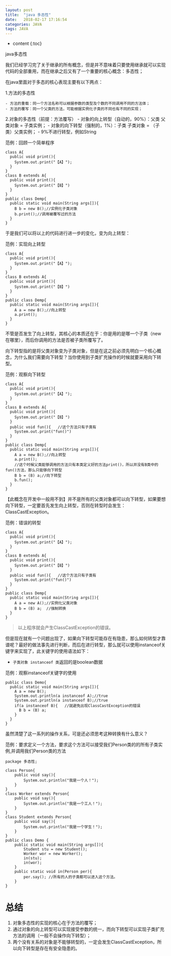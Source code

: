 ```yaml
---
layout: post
title:  "java 多态性"
date:   2018-02-17 17:16:54
categories: JAVA
tags: JAVA
---
```


* content
{:toc}


java多态性




我们已经学习完了关于继承的所有概念，但是并不意味着只要使用继承就可以实现代码的全部重用，而在继承之后又有了一个重要的核心概念：多态性；

在java里面对于多态的核心表现主要有以下两点：

1.方法的多态性

    - 方法的重载：同一个方法名称可以根据参数的类型及个数的不同调用不同的方法体；
    - 方法的覆写：同一个父类的方法，可能根据实例化子类的不同也有不同的实现；

2.对象的多态性（前提：方法覆写）
    - 对象的向上转型（自动的，90%）：父类 父类对象 = 子类实例；
    - 对象的向下转型（强制的，1%）：子类 子类对象 = （子类）父类实例；
    - 9%不进行转型，例如String

范例：回顾一个简单程序

```
class A{
  public void print(){
    System.out.print("【A】");
  }
}
class B extends A{
  public void print(){
    System.out.print("【B】")
  }
}
public class Demp{
  public static void main(String args[]){
    B b = new B();//实例化子类对象
    b.print();//调用被覆写过的方法
  }
}
```

于是我们可以将以上的代码进行进一步的变化，变为向上转型：

范例：实现向上转型

```
class A{
  public void print(){
    System.out.print("【A】");
  }
}
class B extends A{
  public void print(){
    System.out.print("【B】")
  }
}
public class Demp{
  public static void main(String args[]){
    A a = new B();//向上转型
    a.print();
  }
}
```

不管是否发生了向上转型，其核心的本质还在于：你是用的是哪一个子类（new 在哪里），而后你调用的方法是否被子类所覆写了。

向下转型指的是将父类对象变为子类对象，但是在这之前必须先明白一个核心概念，为什么我们需要向下转型？当你使用到子类扩充操作的时候就要采用向下转型。

范例：观察向下转型

```
class A{
  public void print(){
    System.out.print("【A】");
  }
}
class B extends A{
  public void print(){
    System.out.print("【B】")
  }
  public void fun(){   //这个方法只有子类有
    System.out.print("fun()")
  }
}
public class Demp{
  public static void main(String args[]){
    A a = new B();//向上转型
    a.print();
    //这个时候父类能够调用的方法只有本类定义好的方法print()，所以并没有B类中的fun()方法，那么只能够向下转型
    B b = (B) a;//向下转型
    b.fun();
  }
}
```

【此概念在开发中一般用不到】并不是所有的父类对象都可以向下转型，如果要想向下转型，一定要首先发生向上转型，否则在转型时会发生：ClassCastException。

范例：错误的转型

```
class A{
  public void print(){
    System.out.print("【A】");
  }
}
class B extends A{
  public void print(){
    System.out.print("【B】")
  }
  public void fun(){   //这个方法只有子类有
    System.out.print("fun()")
  }
}
public class Demp{
  public static void main(String args[]){
    A a = new A();//实例化父类对象
    B b = (B) a;  //强制转换
  }
}
```

> 以上程序就会产生ClassCastException的错误。

但是现在就有一个问题出现了，如果向下转型可能存在有隐患，那么如何转型才靠谱呢？最好的做法事先进行判断，而后在进行转型，那么就可以使用instanceof关键字来实现了，此关键字的使用语法如下：

- `子类对象 instanceof 类`返回的是boolean数据

范例：观察instanceof关键字的使用

```
public class Demo{
  public static void main(String args[]){
    A a = new B();
    System.out.println(a instanceof A);//true
    System.out.println(a instanceof B);//true
    if(a instanceof B){   //就避免出现ClassCastException的错误
      B b = (B) a;  
    }
  }
}
```

虽然清楚了这一系列的操作关系，可是还必须思考这种转换有什么意义？

范例：要求定义一个方法，要求这个方法可以接受我们Person类的的所有子类实例,并调用我们Person类的方法

```
package 多态性;

class Person{
    public void say(){
        System.out.println("我是一个人！");
    }
}
class Worker extends Person{
    public void say(){
        System.out.println("我是一个工人！");
    }
}
class Student extends Person{
    public void say(){
        System.out.println("我是一个学生！");
    }
}
public class Demo {
    public static void main(String args[]){
        Student stu = new Student();
        Worker wor = new Worker();
        in(stu);
        in(wor);
    }
    public static void in(Person per){
        per.say(); //所有的人的子类都可以进入这个方法。
    }
}
```

# 总结

1. 对象多态性的实现的核心在于方法的覆写；
2. 通过对象的向上转型可以实现接受参数的统一，而向下转型可以实现子类扩充方法的调用（一般不会操作向下转型）；
3. 两个没有关系的对象是不能够转型的，一定会发生ClassCastException，所以向下转型是存在有安全隐患的。
